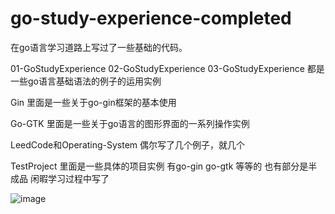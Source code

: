 # go-study-experience-completed
在go语言学习道路上写过了一些基础的代码。

01-GoStudyExperience  02-GoStudyExperience  03-GoStudyExperience
都是一些go语言基础语法的例子的运用实例 

Gin 里面是一些关于go-gin框架的基本使用

Go-GTK 里面是一些关于go语言的图形界面的一系列操作实例

LeedCode和Operating-System 偶尔写了几个例子，就几个

TestProject 里面是一些具体的项目实例 有go-gin go-gtk 等等的  也有部分是半成品 闲暇学习过程中写了

![image](https://github.com/gopherer/go-study-experience-completed/tree/main/readmePhoto/go-gin.png)



